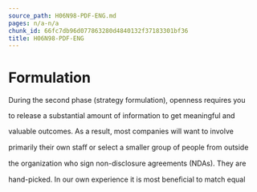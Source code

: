 ```yaml
---
source_path: H06N98-PDF-ENG.md
pages: n/a-n/a
chunk_id: 66fc7db96d077863280d4840132f37183301bf36
title: H06N98-PDF-ENG
---
```

# Formulation

During the second phase (strategy formulation), openness requires you

to release a substantial amount of information to get meaningful and

valuable outcomes. As a result, most companies will want to involve

primarily their own staﬀ or select a smaller group of people from outside

the organization who sign non-disclosure agreements (NDAs). They are

hand-picked. In our own experience it is most beneﬁcial to match equal
